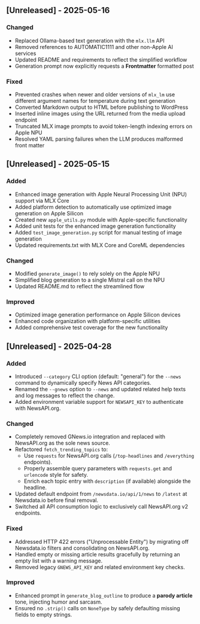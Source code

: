 
## [Unreleased] - 2025-05-16

### Changed
- Replaced Ollama-based text generation with the `mlx.llm` API
- Removed references to AUTOMATIC1111 and other non-Apple AI services
- Updated README and requirements to reflect the simplified workflow
- Generation prompt now explicitly requests a **Frontmatter** formatted post

### Fixed
- Prevented crashes when newer and older versions of `mlx_lm` use
  different argument names for temperature during text generation
- Converted Markdown output to HTML before publishing to WordPress
- Inserted inline images using the URL returned from the media upload endpoint
- Truncated MLX image prompts to avoid token-length indexing errors on Apple NPU
- Resolved YAML parsing failures when the LLM produces malformed front matter

## [Unreleased] - 2025-05-15

### Added
- Enhanced image generation with Apple Neural Processing Unit (NPU) support via MLX Core
- Added platform detection to automatically use optimized image generation on Apple Silicon
- Created new `apple_utils.py` module with Apple-specific functionality
- Added unit tests for the enhanced image generation functionality
- Added `test_image_generation.py` script for manual testing of image generation
- Updated requirements.txt with MLX Core and CoreML dependencies

### Changed
- Modified `generate_image()` to rely solely on the Apple NPU
- Simplified blog generation to a single Mistral call on the NPU
- Updated README.md to reflect the streamlined flow

### Improved
- Optimized image generation performance on Apple Silicon devices
- Enhanced code organization with platform-specific utilities
- Added comprehensive test coverage for the new functionality

## [Unreleased] - 2025-04-28

### Added
- Introduced `--category` CLI option (default: "general") for the `--news` command to dynamically specify News API categories.
- Renamed the `--gnews` option to `--news` and updated related help texts and log messages to reflect the change.
- Added environment variable support for `NEWSAPI_KEY` to authenticate with NewsAPI.org.

### Changed
- Completely removed GNews.io integration and replaced with NewsAPI.org as the sole news source.
- Refactored `fetch_trending_topics` to:
  - Use `requests` for NewsAPI.org calls (`/top-headlines` and `/everything` endpoints).
  - Properly assemble query parameters with `requests.get` and `urlencode` style for safety.
  - Enrich each topic entry with `description` (if available) alongside the headline.
- Updated default endpoint from `/newsdata.io/api/1/news` to `/latest` at Newsdata.io before final removal.
- Switched all API consumption logic to exclusively call NewsAPI.org v2 endpoints.

### Fixed
- Addressed HTTP 422 errors ("Unprocessable Entity") by migrating off Newsdata.io filters and consolidating on NewsAPI.org.
- Handled empty or missing article results gracefully by returning an empty list with a warning message.
- Removed legacy `GNEWS_API_KEY` and related environment key checks.

### Improved
- Enhanced prompt in `generate_blog_outline` to produce a **parody article** tone, injecting humor and sarcasm.
- Ensured no `.strip()` calls on `NoneType` by safely defaulting missing fields to empty strings.